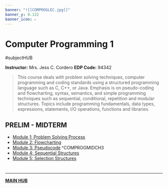 ```yaml
---
banner: "![[COMPROGLEC.jpg]]"
banner_y: 0.132
banner_icon: ✏️
---
```

# Computer Programming 1
#subjectHUB

**Instructor:** Mrs. Jess C. Cordero
**EDP Code:** 94342

> This course deals with problem solving techniques, computer programming and coding standards using a structured programming language such as C, C++, or Java. Emphasis is on pseudo-coding and flowcharting, syntax, semantics, and simple programming techniques such as sequential, conditional, repetition and modular structures. Topics include programming fundamentals, data types, expressions, statements, I/O operations, functions and libraries.

## PRELIM - MIDTERM
- [Module 1: Problem Solving Process](COMPROGPrelimCh1.md)
- [Module 2: Flowcharting](COMPROGPrelimCh2.md)
- [Module 3: Pseudocode](COMPROGMidtermCh3.md) ^COMPROGMIDCH3
- [Module 4: Sequential Structures](COMPROGMidtermCh4)
- [Module 5: Selection Structures](COMPROGMidtermCh5)

# 
---
**[MAIN HUB](MAIN-BSIT.md)**